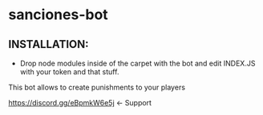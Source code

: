 # sanciones-bot

INSTALLATION:
---
- Drop node modules inside of the carpet with the bot and edit INDEX.JS with your token and that stuff.

This bot allows to create punishments to your players

https://discord.gg/eBpmkW6e5j <- Support
